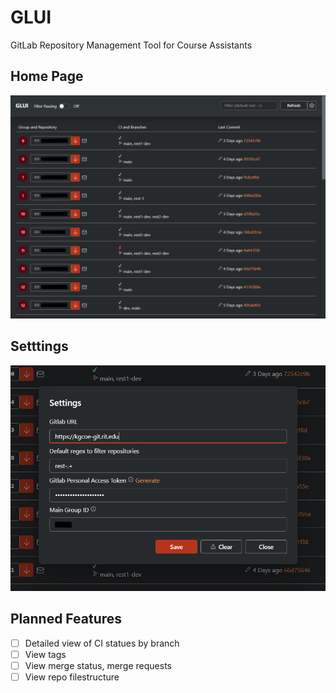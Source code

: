 # GLUI

GitLab Repository Management Tool for Course Assistants

## Home Page
![homepage](images/home.png)

## Setttings
![settings](images/settings.png)

## Planned Features
- [ ] Detailed view of CI statues by branch
- [ ] View tags
- [ ] View merge status, merge requests
- [ ] View repo filestructure